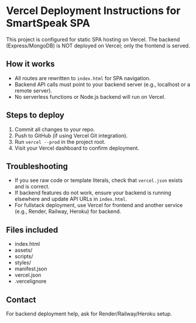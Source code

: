 # Vercel Deployment Instructions for SmartSpeak SPA

This project is configured for static SPA hosting on Vercel. The backend (Express/MongoDB) is NOT deployed on Vercel; only the frontend is served.

## How it works
- All routes are rewritten to `index.html` for SPA navigation.
- Backend API calls must point to your backend server (e.g., localhost or a remote server).
- No serverless functions or Node.js backend will run on Vercel.

## Steps to deploy
1. Commit all changes to your repo.
2. Push to GitHub (if using Vercel Git integration).
3. Run `vercel --prod` in the project root.
4. Visit your Vercel dashboard to confirm deployment.

## Troubleshooting
- If you see raw code or template literals, check that `vercel.json` exists and is correct.
- If backend features do not work, ensure your backend is running elsewhere and update API URLs in `index.html`.
- For fullstack deployment, use Vercel for frontend and another service (e.g., Render, Railway, Heroku) for backend.

## Files included
- index.html
- assets/
- scripts/
- styles/
- manifest.json
- vercel.json
- .vercelignore

## Contact
For backend deployment help, ask for Render/Railway/Heroku setup.
